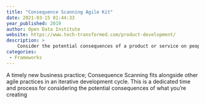 ```yaml
---
title: "Consequence Scanning Agile Kit"
date: 2021-03-15 01:44:33
year_published: 2019
author: Open Data Institute
website: https://www.tech-transformed.com/product-development/
description: >
    Consider the potential consequences of a product or service on people, communities and the planet.
categories:
 - Frameworks
---
```


A timely new business practice; Consequence Scanning fits alongside other agile practices in an iterative development cycle. This is a dedicated time and process for considering the potential consequences of what you’re creating
